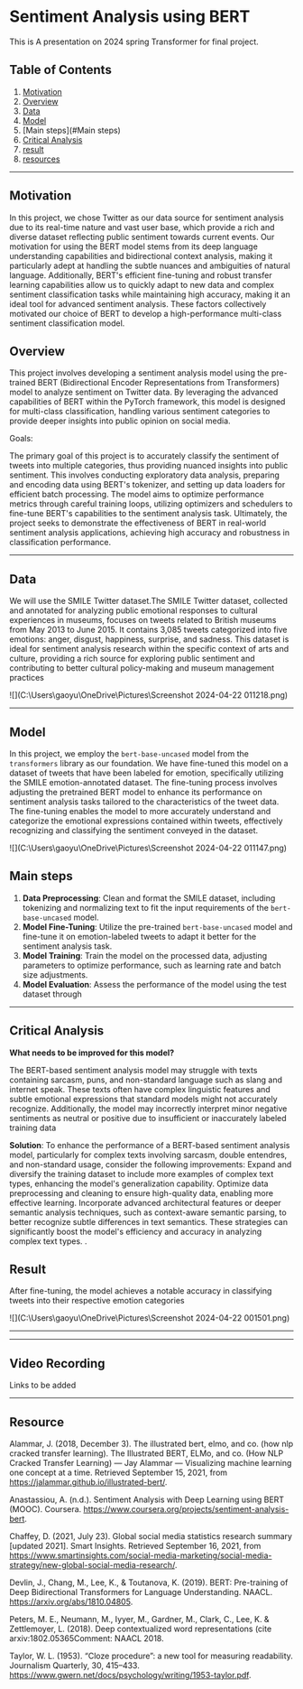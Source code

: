 #  Sentiment Analysis using BERT

This is A presentation on 2024 spring Transformer  for final project. 

## Table of Contents  

1. [Motivation](#Motivation)  
2. [Overview](#Overview)  
3. [Data](#data)
4. [Model](#model)
5. [Main steps](#Main steps)
6. [Critical Analysis](#critical-analysis)
7. [result](#result)
8. [resources](#resources)

------

## Motivation

In this project, we chose Twitter as our data source for sentiment analysis due to its real-time nature and vast user base, which provide a rich and diverse dataset reflecting public sentiment towards current events. Our motivation for using the BERT model stems from its deep language understanding capabilities and bidirectional context analysis, making it particularly adept at handling the subtle nuances and ambiguities of natural language. Additionally, BERT's efficient fine-tuning and robust transfer learning capabilities allow us to quickly adapt to new data and complex sentiment classification tasks while maintaining high accuracy, making it an ideal tool for advanced sentiment analysis. These factors collectively motivated our choice of BERT to develop a high-performance multi-class sentiment classification model.

## Overview

This project involves developing a sentiment analysis model using the pre-trained BERT (Bidirectional Encoder Representations from Transformers) model to analyze sentiment on Twitter data. By leveraging the advanced capabilities of BERT within the PyTorch framework, this model is designed for multi-class classification, handling various sentiment categories to provide deeper insights into public opinion on social media.

Goals:

The primary goal of this project is to accurately classify the sentiment of tweets into multiple categories, thus providing nuanced insights into public sentiment. This involves conducting exploratory data analysis, preparing and encoding data using BERT's tokenizer, and setting up data loaders for efficient batch processing. The model aims to optimize performance metrics through careful training loops, utilizing optimizers and schedulers to fine-tune BERT's capabilities to the sentiment analysis task. Ultimately, the project seeks to demonstrate the effectiveness of BERT in real-world sentiment analysis applications, achieving high accuracy and robustness in classification performance.



------



## Data

We will use the SMILE Twitter dataset.The SMILE Twitter dataset, collected and annotated for analyzing public emotional responses to cultural experiences in museums, focuses on tweets related to British museums from May 2013 to June 2015. It contains 3,085 tweets categorized into five emotions: anger, disgust, happiness, surprise, and sadness. This dataset is ideal for sentiment analysis research within the specific context of arts and culture, providing a rich source for exploring public sentiment and contributing to better cultural policy-making and museum management practices

![](C:\Users\gaoyu\OneDrive\Pictures\Screenshot 2024-04-22 011218.png)

------

## Model

In this project, we employ the `bert-base-uncased` model from the `transformers` library as our foundation. We have fine-tuned this model on a dataset of tweets that have been labeled for emotion, specifically utilizing the SMILE emotion-annotated dataset. The fine-tuning process involves adjusting the pretrained BERT model to enhance its performance on sentiment analysis tasks tailored to the characteristics of the tweet data. The fine-tuning enables the model to more accurately understand and categorize the emotional expressions contained within tweets, effectively recognizing and classifying the sentiment conveyed in the dataset.

![](C:\Users\gaoyu\OneDrive\Pictures\Screenshot 2024-04-22 011147.png)

## Main steps

1. **Data Preprocessing**: Clean and format the SMILE dataset, including tokenizing and normalizing text to fit the input requirements of the `bert-base-uncased` model.
2. **Model Fine-Tuning**: Utilize the pre-trained `bert-base-uncased` model and fine-tune it on emotion-labeled tweets to adapt it better for the sentiment analysis task.
3. **Model Training**: Train the model on the processed data, adjusting parameters to optimize performance, such as learning rate and batch size adjustments.
4. **Model Evaluation**: Assess the performance of the model using the test dataset through

------

## Critical Analysis

**What needs to be improved for this model?**

The BERT-based sentiment analysis model may struggle with texts containing sarcasm, puns, and non-standard language such as slang and internet speak. These texts often have complex linguistic features and subtle emotional expressions that standard models might not accurately recognize. Additionally, the model may incorrectly interpret minor negative sentiments as neutral or positive due to insufficient or inaccurately labeled training data

**Solution**: To enhance the performance of a BERT-based sentiment analysis model, particularly for complex texts involving sarcasm, double entendres, and non-standard usage, consider the following improvements: Expand and diversify the training dataset to include more examples of complex text types, enhancing the model's generalization capability. Optimize data preprocessing and cleaning to ensure high-quality data, enabling more effective learning. Incorporate advanced architectural features or deeper semantic analysis techniques, such as context-aware semantic parsing, to better recognize subtle differences in text semantics. These strategies can significantly boost the model's efficiency and accuracy in analyzing complex text types.  .

## Result

After fine-tuning, the model achieves a notable accuracy in classifying tweets into their respective emotion categories

![](C:\Users\gaoyu\OneDrive\Pictures\Screenshot 2024-04-22 001501.png)



------



------

## Video Recording

Links to be added

------

## Resource

Alammar, J. (2018, December 3). The illustrated bert, elmo, and co. (how nlp cracked transfer learning). The Illustrated BERT, ELMo, and co. (How NLP Cracked Transfer Learning) — Jay Alammar — Visualizing machine learning one concept at a time. Retrieved September 15, 2021, from <https://jalammar.github.io/illustrated-bert/>.

Anastassiou, A. (n.d.). Sentiment Analysis with Deep Learning using BERT (MOOC). Coursera. <https://www.coursera.org/projects/sentiment-analysis-bert>.

Chaffey, D. (2021, July 23). Global social media statistics research summary [updated 2021]. Smart Insights. Retrieved September 16, 2021, from <https://www.smartinsights.com/social-media-marketing/social-media-strategy/new-global-social-media-research/>.

Devlin, J., Chang, M., Lee, K., & Toutanova, K. (2019). BERT: Pre-training of Deep Bidirectional Transformers for Language Understanding. NAACL. <https://arxiv.org/abs/1810.04805>.

Peters, M. E., Neumann, M., Iyyer, M., Gardner, M., Clark, C., Lee, K. & Zettlemoyer, L. (2018). Deep contextualized word representations (cite arxiv:1802.05365Comment: NAACL 2018.

Taylor, W. L. (1953). “Cloze procedure”: a new tool for measuring readability. Journalism Quarterly, 30, 415–433. <https://www.gwern.net/docs/psychology/writing/1953-taylor.pdf>.



